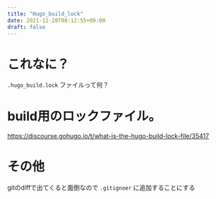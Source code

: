 ```yaml
---
title: "Hugo_build_lock"
date: 2021-11-28T08:12:55+09:00
draft: false
---
```



# これなに？

`.hugo_build.lock` ファイルって何？

# build用のロックファイル。

https://discourse.gohugo.io/t/what-is-the-hugo-build-lock-file/35417

# その他

gitのdiffで出てくると面倒なので `.gitignoer` に追加することにする
